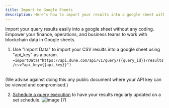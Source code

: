 ```yaml
---
title: Import to Google Sheets
description: Here's how to import your results into a google sheet without any coding.
---
```


Import your query results easily into a google sheet without any coding. Empower your finance, operations, and business teams to work with blockchain data in Google sheets.

1. Use "Import Data" to import your CSV results into a google sheet using "api_key" as a param.<br>
```=importData("https://api.dune.com/api/v1/query/{{query_id}}/results/csv?api_key={{api_key}}")```
<br>
(We advise against doing this any public document where your API key can be viewed and compromised.)
    
2. [Schedule a query execution](https://dune.com/docs/app/query-editor/query-scheduler/?h=scheduling) to have your results regularly updated on a set schedule. 
![image (7)](https://user-images.githubusercontent.com/105652677/220012986-aaf6f372-8f4c-4e30-8da3-25e87a5271ab.png)

